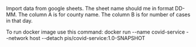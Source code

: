 Import data from google sheets. The sheet name should me in format DD-MM.
The column A is for county name.
The column B is for number of cases in that day.

To run docker image use this command:
docker run --name covid-service --network host --detach pis/covid-service:1.0-SNAPSHOT